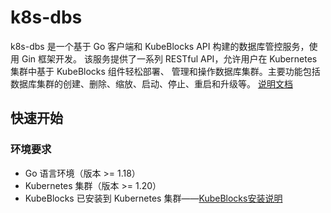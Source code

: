 # k8s-dbs

k8s-dbs 是一个基于 Go 客户端和 KubeBlocks API 构建的数据库管控服务，使用 Gin 框架开发。 该服务提供了一系列 RESTful API，允许用户在 Kubernetes 集群中基于 KubeBlocks 组件轻松部署、 管理和操作数据库集群。主要功能包括数据库集群的创建、删除、缩放、启动、停止、重启和升级等。
[说明文档](README.md)

## 快速开始 
### 环境要求
- Go 语言环境（版本 >= 1.18）
- Kubernetes 集群（版本 >= 1.20）
- KubeBlocks 已安装到 Kubernetes 集群——[KubeBlocks安装说明](https://cn.kubeblocks.io/docs/preview/user-docs/installation/install-kubeblocks)